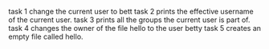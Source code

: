 task 1 change the current user to bett
task 2 prints the effective username of the current user.
task 3 prints all the groups the current user is part of.
task 4 changes the owner of the file hello to the user betty
task 5 creates an empty file called hello.
